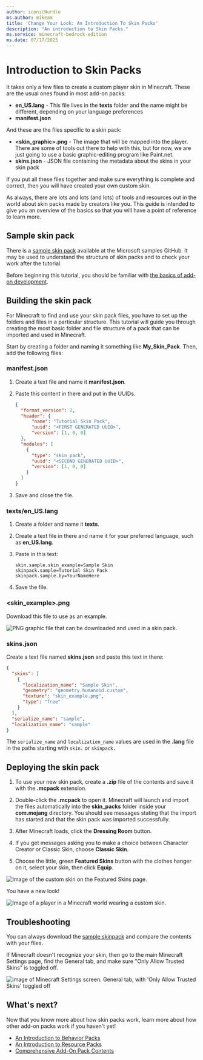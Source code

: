 ```yaml
---
author: iconicNurdle
ms.author: mikeam
title: 'Change Your Look: An Introduction To Skin Packs'
description: "An introduction to Skin Packs."
ms.service: minecraft-bedrock-edition
ms.date: 07/17/2025
---
```


# Introduction to Skin Packs

It takes only a few files to create a custom player skin in Minecraft. These are the usual ones found in most add-on packs:

- **en_US.lang** - This file lives in the **texts** folder and the name might be different, depending on your language preferences
- **manifest.json**

And these are the files specific to a skin pack:

- **<skin_graphic>.png** - The image that will be mapped into the player. There are some of tools out there to help with this, but for now, we are just going to use a basic graphic-editing program like Paint.net.
- **skins.json** - JSON file containing the metadata about the skins in your skin pack

If you put all these files together and make sure everything is complete and correct, then you will have created your own custom skin.

As always, there are lots and lots (and lots) of tools and resources out in the world about skin packs made by creators like you. This guide is intended to give you an overview of the basics so that you will have a point of reference to learn more.

## Sample skin pack

There is a [sample skin pack](https://github.com/microsoft/minecraft-samples/tree/main/skin_pack_sample) available at the Microsoft samples GitHub. It may be used to understand the structure of skin packs and to check your work after the tutorial.

Before beginning this tutorial, you should be familiar with [the basics of add-on development](GettingStarted.md).

## Building the skin pack

For Minecraft to find and use your skin pack files, you have to set up the folders and files in a particular structure. This tutorial will guide you through creating the most basic folder and file structure of a pack that can be imported and used in Minecraft.

Start by creating a folder and naming it something like **My_Skin_Pack**. Then, add the following files:

### manifest.json

1. Create a text file and name it **manifest.json**.

2. Paste this content in there and put in the UUIDs.

    ```json
    {
      "format_version": 2,
      "header": {
          "name": "Tutorial Skin Pack",
          "uuid": "<FIRST GENERATED UUID>",
          "version": [1, 0, 0]
      },
      "modules": [
        {
          "type": "skin_pack",
          "uuid": "<SECOND GENERATED UUID>",
          "version": [1, 0, 0]
        }
      ]
    }
    ```

3. Save and close the file.

### texts/en_US.lang

1. Create a folder and name it **texts**.

2. Create a text file in there and name it for your preferred language, such as **en_US.lang**.

3. Paste in this text:

    ```text
    skin.sample.skin_example=Sample Skin
    skinpack.sample=Tutorial Skin Pack
    skinpack.sample.by=YourNameHere
    ```

4. Save the file.

### <skin_example>.png

Download this file to use as an example.

![PNG graphic file that can be downloaded and used in a skin pack.](Media/SkinPack/skin_example.png)

### skins.json

Create a text file named **skins.json** and paste this text in there:

```json
{
  "skins": [
    {
      "localization_name": "Sample Skin",
      "geometry": "geometry.humanoid.custom",
      "texture": "skin_example.png",
      "type": "free"
    }
  ],
  "serialize_name": "sample",
  "localization_name": "sample"
}
```

The `serialize_name`  and `localization_name` values are used in the **.lang** file in the paths starting with `skin.` or `skinpack.`

## Deploying the skin pack

1. To use your new skin pack, create a **.zip** file of the contents and save it with the **.mcpack** extension.

2. Double-click the **.mcpack** to open it. Minecraft will launch and import the files automatically into the **skin_packs** folder inside your **com.mojang** directory. You should see messages stating that the import has started and that the skin pack was imported successfully.

3. After Minecraft loads, click the **Dressing Room** button.

4. If you get messages asking you to make a choice between Character Creator or Classic Skin, choose **Classic Skin**.

5. Choose the little, green **Featured Skins** button with the clothes hanger on it, select your skin, then click **Equip**.

![Image of the custom skin on the Featured Skins page.](Media/SkinPack/featured_skins.png)

You have a new look!

![Image of a player in a Minecraft world wearing a custom skin.](Media/SkinPack/deployed_skin_pack.png)

## Troubleshooting

You can always download the [sample skinpack](https://github.com/microsoft/minecraft-samples/tree/main/skinpack) and compare the contents with your files.

If Minecraft doesn't recognize your skin, then go to the main Minecraft Settings page, find the General tab, and make sure "Only Allow Trusted Skins" is toggled off.

![image of Minecraft Settings screen. General tab, with 'Only Allow Trusted Skins' toggled off](Media/SkinPack/toggle_off_only_allow_trusted_skin_packs.png)

## What's next?

Now that you know more about how skin packs work, learn more about how other add-on packs work if you haven't yet!

- [An Introduction to Behavior Packs](./BehaviorPack.md)
- [An Introduction to Resource Packs](./ResourcePack.md)
- [Comprehensive Add-On Pack Contents](ComprehensivePackContents.md)
